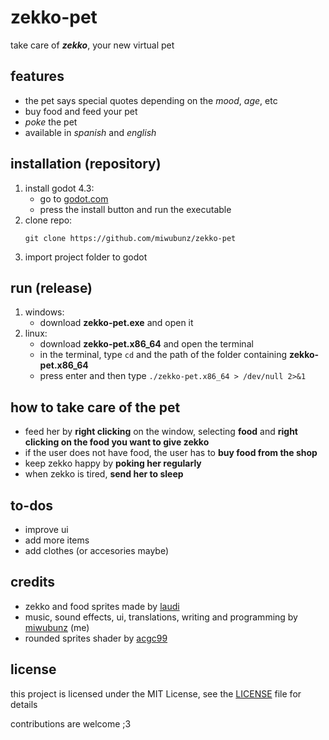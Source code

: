 # zekko-pet
take care of ***zekko***, your new virtual pet

## features
- the pet says special quotes depending on the *mood*, *age*, etc
- buy food and feed your pet
- *poke* the pet
- available in *spanish* and *english*

## installation (repository)
1. install godot 4.3:
   - go to [godot.com](https://godotengine.org/)
   - press the install button and run the executable
2. clone repo:
   ```
   git clone https://github.com/miwubunz/zekko-pet
4. import project folder to godot

## run (release)
1. windows:
   - download **zekko-pet.exe** and open it
2. linux:
   - download **zekko-pet.x86_64** and open the terminal
   - in the terminal, type ```cd``` and the path of the folder containing **zekko-pet.x86_64**
   - press enter and then type ```./zekko-pet.x86_64 > /dev/null 2>&1```

## how to take care of the pet
- feed her by **right clicking** on the window, selecting **food** and **right clicking on the food you want to give zekko**
- if the user does not have food, the user has to **buy food from the shop**
- keep zekko happy by **poking her regularly**
- when zekko is tired, **send her to sleep**

## to-dos
- improve ui
- add more items
- add clothes (or accesories maybe)

## credits
- zekko and food sprites made by [laudi](https://x.com/laudi122)
- music, sound effects, ui, translations, writing and programming by [miwubunz](https://github.com/miwubunz) (me)
- rounded sprites shader by [acgc99](https://godotshaders.com/author/acgc99)

## license
this project is licensed under the MIT License, see the [LICENSE](LICENSE) file for details

contributions are welcome ;3
